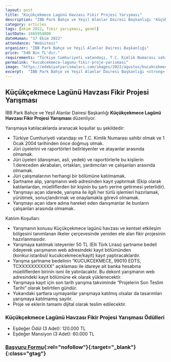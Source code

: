 ```yaml
---
layout: post
title: "Küçükçekmece Lagünü Havzası Fikir Projesi Yarışması"
description: "İBB Park Bahçe ve Yeşil Alanlar Dairesi Başkanlığı 'Küçükçekmece Lagünü Havzası Fikir Projesi Yarışması' düzenliyor."
category: articles
tags: [ekim 2022, fikir yarışması, genel]
lastDate: 1665954000
dateHuman: "17 Ekim 2022"
attendance: "Websitesi"
organizer: "İBB Park Bahçe ve Yeşil Alanlar Dairesi Başkanlığı"
price: "540 Bin TL'dir."
requirements: "Türkiye Cumhuriyeti vatandaşı, T.C. Kimlik Numarası sahibi olan ve 1 Ocak 2004 tarihinden önce doğan kişiler katılabilir."
permalink: "kucukcekmece-lagunu-fikir-proje-yarismasi"
image: "https://edebiyatyarismalari.com/images/2022/agustos/kucukcekmece-lagunu-fikir-proje-yarismasi.jpg"
excerpt:  "İBB Park Bahçe ve Yeşil Alanlar Dairesi Başkanlığı <strong> Küçükçekmece Lagünü Havzası Fikir Projesi Yarışması </strong> düzenliyor."
---
```


## Küçükçekmece Lagünü Havzası Fikir Projesi Yarışması
İBB Park Bahçe ve Yeşil Alanlar Dairesi Başkanlığı **Küçükçekmece Lagünü Havzası Fikir Projesi Yarışması** düzenliyor.

Yarışmaya katılacaklarda aranacak koşullar şu şekildedir:
- Türkiye Cumhuriyeti vatandaşı ve T.C. Kimlik Numarası sahibi olmak ve 1 Ocak 2004 tarihinden önce doğmuş olmak.
- Jüri üyelerini ve raportörleri belirleyenler ve atayanlar arasında olmamak.
- Jüri üyeleri (danışman, asli, yedek) ve raportörlerle bu kişilerin 1.dereceden akrabaları, ortakları, yardımcıları ve çalışanları arasında olmamak.
- Jüri çalışmalarının herhangi bir bölümüne katılmamak.
- Şartname alıp, yarışmanın web adresinden kayıt yaptırmak (Ekip olarak katılanlardan, müelliflerden bir kişinin bu şartı yerine getirmesi yeterlidir).
- Yarışmayı açan idarede, yarışma ile ilgili her türlü işlemleri hazırlamak, yürütmek, sonuçlandırmak ve onaylamakla görevli olmamak.
- Yarışmayı açan idare adına hareket eden danışmanlar ile bunların çalışanları arasında olmamak.

Katılım Koşulları:
- Yarışmanın konusu Küçükçekmece lagünü havzası ve kentsel etkileşim bölgesini tanımlanan ilkeler çerçevesinde yeniden ele alan fikir projesinin hazırlanmasıdır.
- Yarışmaya katılmak isteyenler 50 TL (Elli Türk Lirası) şartname bedeli ödeyerek yarışmanın web adresindeki kayıt bölümünden (konkur.istanbul/ kucukcekmece/kayit) kayıt yaptıracaklardır.
- Yarışma şartname bedelinin “KUCUKCEKMECE, 99010 EDTS, TCXXXXXXXXXXX” açıklaması ile idareye ait banka hesabına müelliflerden birinin ismi ile yatırılacaktır. Bu dekont yarışmanın web adresindeki kayıt
bölümüne ek olarak yüklenecektir.
- Yarışmaya kayıt için son tarih yarışma takviminde “Projelerin Son Teslim Tarihi“ olarak belirtilen gündür.
- Yukarıdaki şartlara uymayanlar yarışmaya katılmış olsalar da tasarımları yarışmaya katılmamış sayılır.
- Proje ve eklerin tamamı dijital olarak teslim edilecektir.



### Küçükçekmece Lagünü Havzası Fikir Projesi Yarışması Ödülleri
- Eşdeğer Ödül (3 Adet): 120.000 TL
- Eşdeğer Mansiyon (3 Adet): 60.000 TL 

### [Başvuru Formu](https://forms.ibb.gov.tr/konkur/kucukcekmece/?ref=edebiyatyarismalari.com){:rel="nofollow"}{:target="_blank"}{:class="gtag"}